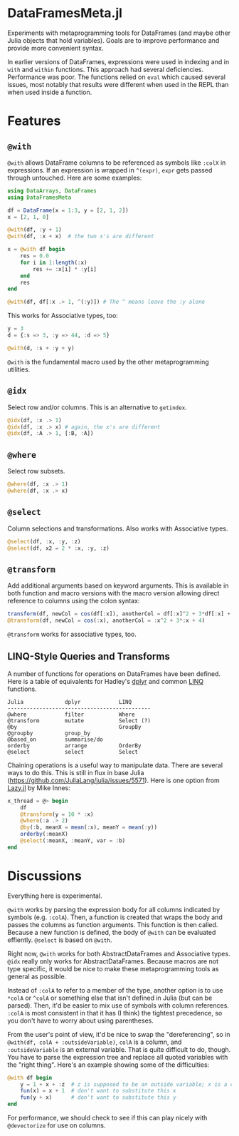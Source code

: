 # DataFramesMeta.jl

Experiments with metaprogramming tools for DataFrames (and maybe other
Julia objects that hold variables). Goals are to improve performance
and provide more convenient syntax.

In earlier versions of DataFrames, expressions were used in indexing
and in `with` and `within` functions. This approach had several
deficiencies. Performance was poor. The functions relied on `eval`
which caused several issues, most notably that results were different
when used in the REPL than when used inside a function.

# Features

## `@with`

`@with` allows DataFrame columns to be referenced as symbols like
`:colX` in expressions. If an expression is wrapped in `^(expr)`,
`expr` gets passed through untouched. Here are some examples:

```julia
using DataArrays, DataFrames
using DataFramesMeta

df = DataFrame(x = 1:3, y = [2, 1, 2])
x = [2, 1, 0]

@with(df, :y + 1)
@with(df, :x + x)  # the two x's are different

x = @with df begin
    res = 0.0
    for i in 1:length(:x)
        res += :x[i] * :y[i]
    end
    res
end

@with(df, df[:x .> 1, ^(:y)]) # The ^ means leave the :y alone

```

This works for Associative types, too:

```julia
y = 3
d = {:s => 3, :y => 44, :d => 5}

@with(d, :s + :y + y)
```

`@with` is the fundamental macro used by the other metaprogramming
utilities.

## `@idx`

Select row and/or columns. This is an alternative to `getindex`.

```julia
@idx(df, :x .> 1)
@idx(df, :x .> x) # again, the x's are different
@idx(df, :A .> 1, [:B, :A])
```

## `@where`

Select row subsets.

```julia
@where(df, :x .> 1)
@where(df, :x .> x)
```

## `@select`

Column selections and transformations. Also works with Associative types.

```julia
@select(df, :x, :y, :z)
@select(df, x2 = 2 * :x, :y, :z)
```

## `@transform`

Add additional arguments based on keyword arguments. This is available
in both function and macro versions with the macro version allowing
direct reference to columns using the colon syntax:

```julia
transform(df, newCol = cos(df[:x]), anotherCol = df[:x]^2 + 3*df[:x] + 4)
@transform(df, newCol = cos(:x), anotherCol = :x^2 + 3*:x + 4)
```

`@transform` works for associative types, too.


## LINQ-Style Queries and Transforms

A number of functions for operations on DataFrames have been defined.
Here is a table of equivalents for Hadley's
[dplyr](https://github.com/hadley/dplyr) and common
[LINQ](http://en.wikipedia.org/wiki/Language_Integrated_Query)
functions.

    Julia             dplyr            LINQ
    ---------------------------------------------
    @where            filter           Where
    @transform        mutate           Select (?)
    @by                                GroupBy
    @groupby          group_by
    @based_on         summarise/do
    orderby           arrange          OrderBy
    @select           select           Select


Chaining operations is a useful way to manipulate data. There are
several ways to do this. This is still in flux in base Julia
(https://github.com/JuliaLang/julia/issues/5571). Here is one option
from [Lazy.jl](https://github.com/one-more-minute/Lazy.jl) by Mike
Innes:

```julia
x_thread = @> begin
    df
    @transform(y = 10 * :x)
    @where(:a .> 2)
    @by(:b, meanX = mean(:x), meanY = mean(:y))
    orderby(:meanX)
    @select(:meanX, :meanY, var = :b)
end
```

# Discussions

Everything here is experimental.

`@with` works by parsing the expression body for all columns
indicated by symbols (e.g. `:colA`). Then, a function is created that
wraps the body and passes the columns as function arguments. This
function is then called. Because a new function is defined, the body
of `@with` can be evaluated effiently. `@select` is based on `@with`.

Right now, `@with` works for both AbstractDataFrames and Associative
types. `@idx` really only works for AbstractDataFrames. Because
macros are not type specific, it would be nice to make these
metaprogramming tools as general as possible.

Instead of `:colA` to refer to a member of the type, another option is
to use `*colA` or `^colA` or something else that isn't defined in
Julia (but can be parsed). Then, it'd be easier to mix use of symbols
with column references. `:colA` is most consistent in that it has (I
think) the tightest precedence, so you don't have to worry about using
parentheses. 

From the user's point of view, it'd be nice to swap the
"dereferencing", so in `@with(df, colA + :outsideVariable)`, `colA` is
a column, and `:outsideVariable` is an external variable. That is quite
difficult to do, though. You have to parse the expression tree and
replace all quoted variables with the "right thing". Here's an example
showing some of the difficulties:

```julia
@with df begin
    y = 1 + x + :z  # z is supposed to be an outside variable; x is a column
    fun(x) = x + 1  # don't want to substitute this x
    fun(y + x)      # don't want to substitute this y
end
```

For performance, we should check to see if this can play nicely with
`@devectorize` for use on columns.

